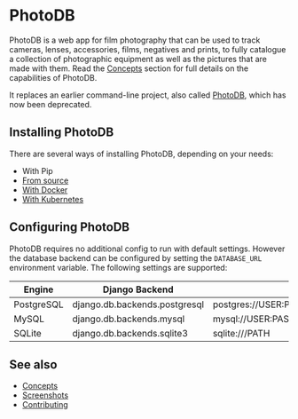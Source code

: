 # PhotoDB

PhotoDB is a web app for film photography that can be used to track cameras, lenses, accessories, films, negatives and prints, to fully
catalogue a collection of photographic equipment as well as the pictures that are made with them. Read the [Concepts](docs/CONCEPTS.md)
section for full details on the capabilities of PhotoDB.

It replaces an earlier command-line project, also called [PhotoDB](https://github.com/djjudas21/photodb-perl), which has now been deprecated.

## Installing PhotoDB

There are several ways of installing PhotoDB, depending on your needs:

* With Pip
* [From source](docs/INSTALL_SOURCE.md)
* [With Docker](docs/INSTALL-DOCKER.md)
* [With Kubernetes](docs/INSTALL-KUBERNETES.md)

## Configuring PhotoDB

PhotoDB requires no additional config to run with default settings. However the database backend can be configured by setting
the `DATABASE_URL` environment variable. The following settings are supported:

| Engine     | Django Backend                | URL                                     |
| ---------- | ----------------------------- | --------------------------------------- |
| PostgreSQL | django.db.backends.postgresql | postgres://USER:PASSWORD@HOST:PORT/NAME |
| MySQL      | django.db.backends.mysql      | mysql://USER:PASSWORD@HOST:PORT/NAME    |
| SQLite     | django.db.backends.sqlite3    | sqlite:///PATH                          |

## See also

* [Concepts](docs/CONCEPTS.md)
* [Screenshots](docs/SCREENSHOTS.md)
* [Contributing](docs/CONTRIBUTING.md)
